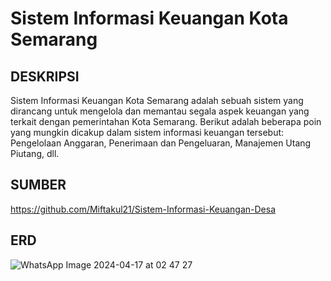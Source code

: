 # Sistem Informasi Keuangan Kota Semarang #
## DESKRIPSI 
Sistem Informasi Keuangan Kota Semarang adalah sebuah sistem yang dirancang untuk mengelola dan memantau segala aspek keuangan yang terkait dengan pemerintahan Kota Semarang. Berikut adalah beberapa poin yang mungkin dicakup dalam sistem informasi keuangan tersebut: Pengelolaan Anggaran, Penerimaan dan Pengeluaran, Manajemen Utang Piutang, dll.
## SUMBER 
https://github.com/Miftakul21/Sistem-Informasi-Keuangan-Desa
## ERD 
![WhatsApp Image 2024-04-17 at 02 47 27](https://github.com/Khairunnisazhafira/SistemInformasi-Keuangan-Kota-Semarang/assets/152596345/f924f638-f89a-4b5d-96c0-b3974249b63f)
